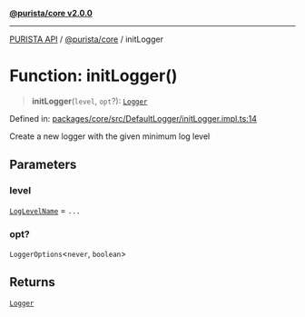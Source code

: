 [**@purista/core v2.0.0**](../README.md)

***

[PURISTA API](../../../packages.md) / [@purista/core](../README.md) / initLogger

# Function: initLogger()

> **initLogger**(`level`, `opt`?): [`Logger`](../classes/Logger.md)

Defined in: [packages/core/src/DefaultLogger/initLogger.impl.ts:14](https://github.com/puristajs/purista/blob/master/packages/core/src/DefaultLogger/initLogger.impl.ts#L14)

Create a new logger with the given minimum log level

## Parameters

### level

[`LogLevelName`](../type-aliases/LogLevelName.md) = `...`

### opt?

`LoggerOptions`\<`never`, `boolean`\>

## Returns

[`Logger`](../classes/Logger.md)
